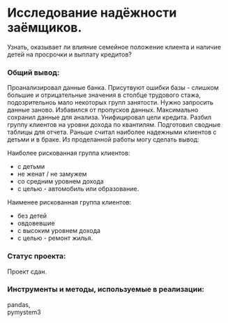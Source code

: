 # Исследование надёжности заёмщиков.

Узнать, оказывает ли влияние семейное положение клиента и наличие детей на просрочки и выплату кредитов?

### Общий вывод:

Проанализировал данные банка. Присутвуют ошибки базы - слишком большие и отрицательные значения в столбце трудового стажа, подозрительноь мало некоторых групп занятости. Нужно запросить данные заново. Избавился от пропусков данных. Максимально сохранил данные для анализа. Унифицировал цели кредита. Разбил группу клиентов на уровни дохода по квантилям. Подготовил сводные таблицы для отчета. Раньше считал наиболее надежными клиентов с детьми и в браке. Из проделанной работы могу сделать вывод:  

Наиболее рискованная группа клиентов:  

- с детьми
- не женат / не замужем
- со средним уровнем дохода
- с целью - автомобиль или образование.  

Наименее рискованная группа клиентов:  

- без детей
- овдовевшие
- с высоким уровнем дохода
- с целью - ремонт жилья.  

### Статус проекта:

Проект сдан.  

### Инструменты и методы, используемые в реализации:

pandas,  
pymystem3  

